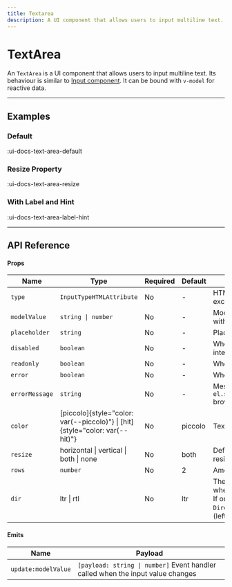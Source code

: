```yaml
---
title: Textarea
description: A UI component that allows users to input multiline text.
---
```


# TextArea

An `TextArea` is a UI component that allows users to input multiline text. Its behaviour is similar to [Input component](/docs/input). It can be bound with `v-model` for reactive data.

___

## Examples

### Default

:ui-docs-text-area-default

### Resize Property

:ui-docs-text-area-resize

### With Label and Hint

:ui-docs-text-area-label-hint

___

## API Reference

#### Props

| Name | Type | Required | Default | Description |
|------|------|----------|---------|-------------|
| `type` | `InputTypeHTMLAttribute` | No | - | HTML input type attributes excluding button, checkbox etc. |
| `modelValue` | `string \| number` | No | - | Model value binding. Can be bound with `v-model` |
| `placeholder` | `string` | No | - | Placeholder text |
| `disabled` | `boolean` | No | - | When `true`, prevents user from interaction |
| `readonly` | `boolean` | No | - | When `true`, prevents user from input |
| `error` | `boolean` | No | - | When `true`, shows error state |
| `errorMessage` | `string` | No | - | Message that will be provided to `el.setCustomValidity(errorMessage)` browser API |
| `color` | [piccolo]{style="color: var(--piccolo)"} \| [hit]{style="color: var(--hit)"} | No | piccolo | Textarea color |
| `resize` | horizontal \| vertical \| both \| none | No | both | Defines how user will be able to resize the textarea |
| `rows` | `number` | No | 2 | Amount of rows |
| `dir` | ltr \| rtl | No | ltr | The reading direction of the input when applicable.<br>If omitted, inherits globally from `DirectionProvider` or assumes LTR (left-to-right) reading mode |

#### Emits

| Name | Payload |
|------|---------|
| `update:modelValue` | `[payload: string \| number]` Event handler called when the input value changes |
